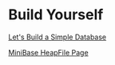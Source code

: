 # Build Yourself

[Let's Build a Simple Database](https://cstack.github.io/db_tutorial/)

[MiniBase HeapFile Page](https://github.com/Erodotos/MiniBase-HeapFile-Page)
